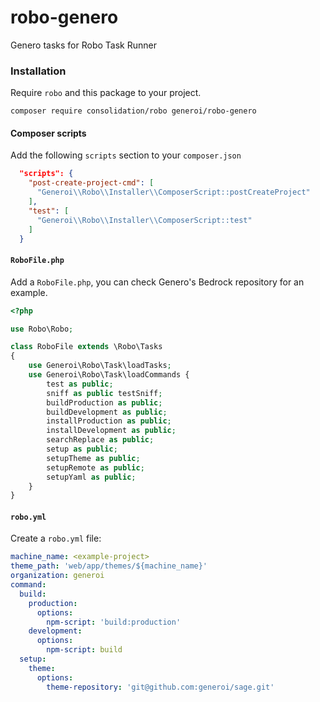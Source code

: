 # robo-genero

Genero tasks for Robo Task Runner

### Installation

Require `robo` and this package to your project.

    composer require consolidation/robo generoi/robo-genero

#### Composer scripts

Add the following `scripts` section to your `composer.json`

```json
  "scripts": {
    "post-create-project-cmd": [
      "Generoi\\Robo\\Installer\\ComposerScript::postCreateProject"
    ],
    "test": [
      "Generoi\\Robo\\Installer\\ComposerScript::test"
    ]
  }
```

#### `RoboFile.php`

Add a `RoboFile.php`, you can check Genero's Bedrock repository for an example.

```php
<?php

use Robo\Robo;

class RoboFile extends \Robo\Tasks
{
    use Generoi\Robo\Task\loadTasks;
    use Generoi\Robo\Task\loadCommands {
        test as public;
        sniff as public testSniff;
        buildProduction as public;
        buildDevelopment as public;
        installProduction as public;
        installDevelopment as public;
        searchReplace as public;
        setup as public;
        setupTheme as public;
        setupRemote as public;
        setupYaml as public;
    }
}
```

#### `robo.yml`

Create a `robo.yml` file:

```yaml
machine_name: <example-project>
theme_path: 'web/app/themes/${machine_name}'
organization: generoi
command:
  build:
    production:
      options:
        npm-script: 'build:production'
    development:
      options:
        npm-script: build
  setup:
    theme:
      options:
        theme-repository: 'git@github.com:generoi/sage.git'
```
